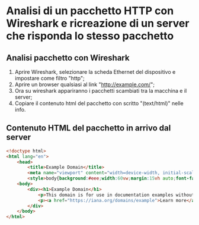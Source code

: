 # Analisi di un pacchetto HTTP con Wireshark e ricreazione di un server che risponda lo stesso pacchetto

## Analisi pacchetto con Wireshark

1. Aprire Wireshark, selezionare la scheda Ethernet del dispositivo e impostare come filtro "http";
2. Aprire un browser qualsiasi al link "http://example.com/";
3. Ora su wireshark appariranno i pacchetti scambiati tra la macchina e il server;
4. Copiare il contenuto html del pacchetto con scritto "(text/html)" nelle info.

## Contenuto HTML del pacchetto in arrivo dal server

```html
<!doctype html>
<html lang="en">
    <head>
        <title>Example Domain</title>
        <meta name="viewport" content="width=device-width, initial-scale=1">
        <style>body{background:#eee;width:60vw;margin:15vh auto;font-family:system-ui,sans-serif}h1{font-size:1.5em}div{opacity:0.8}a:link,a:visited{color:#348}</style>
    <body>
        <div><h1>Example Domain</h1>
            <p>This domain is for use in documentation examples without needing permission. Avoid use in operations.
            <p><a href="https://iana.org/domains/example">Learn more</a>
        </div>
    </body>
</html>
```
